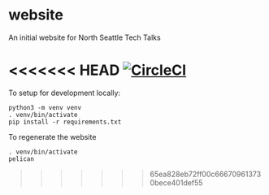 # website
An initial website for North Seattle Tech Talks

<<<<<<< HEAD
[![CircleCI](https://circleci.com/gh/bigTimeBrad/website.svg?style=svg)](https://circleci.com/gh/bigTimeBrad/website)
=======
To setup for development locally:

```
python3 -m venv venv
. venv/bin/activate
pip install -r requirements.txt
```

To regenerate the website
```
. venv/bin/activate
pelican
```
>>>>>>> 65ea828eb72ff00c666709613730bece401def55
